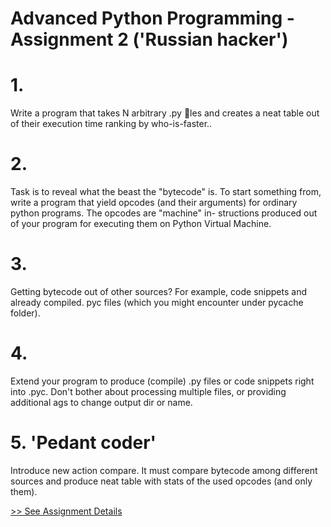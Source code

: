 # Advanced Python Programming - Assignment 2 ('Russian hacker')

# 1. 
Write a program that takes N arbitrary .py les and creates a neat table out of their execution time ranking by who-is-faster..

# 2. 
Task is to reveal what the beast the "bytecode" is. To start something from, write a program that yield opcodes (and their arguments) for ordinary python programs. The opcodes are "machine" in- structions produced out of your program for executing them on Python Virtual Machine. 

# 3. 
Getting bytecode out of other sources? For example, code snippets and already compiled. pyc files (which you might encounter under pycache folder).

# 4. 
Extend your program to produce (compile) .py files or code snippets right into .pyc. Don't bother about processing multiple files, or providing additional  ags to change output dir or name.

# 5. 'Pedant coder'
Introduce new action compare. It must compare bytecode among different sources and produce neat table with stats of the used opcodes (and only them).

[>> See Assignment Details ](https://github.com/Gbolly007/AdvancedPython/tree/master/Assignment2/Assignment_2.pdf) 
